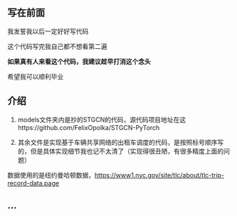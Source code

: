 ## 写在前面

我发誓我以后一定好好写代码

这个代码写完我自己都不想看第二遍

**如果真有人来看这个代码，我建议趁早打消这个念头**

希望我可以顺利毕业

## 介绍

1. models文件夹内是抄的STGCN的代码，源代码项目地址在这https://github.com/FelixOpolka/STGCN-PyTorch

2. 其余文件是实现基于车辆共享网络的出租车调度的代码，是按照标号顺序写的，但是具体实现细节我也记不太清了（实现得很丑陋，有很多精度上面的问题）

数据使用的是纽约曼哈顿数据，https://www1.nyc.gov/site/tlc/about/tlc-trip-record-data.page

## ...